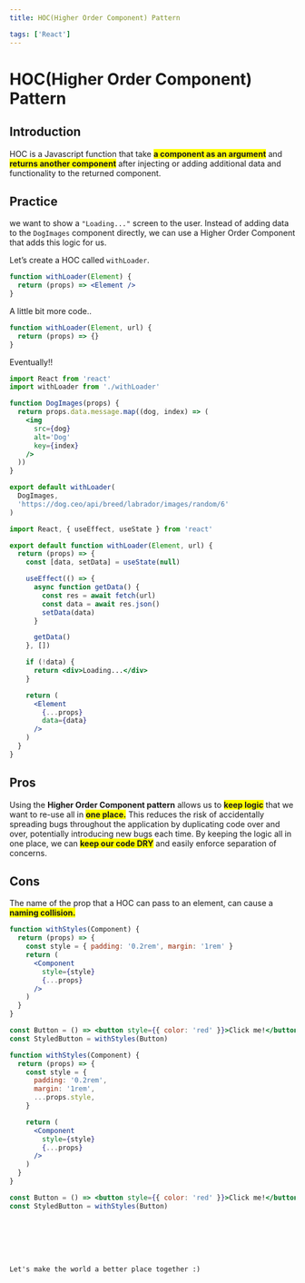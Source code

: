 ```yaml
---
title: HOC(Higher Order Component) Pattern

tags: ['React']
---
```


# HOC(Higher Order Component) Pattern

## Introduction

HOC is a Javascript function that take <span style="background-color:yellow">**a component as an argument**</span> and <span style="background-color:yellow">**returns another component**</span> after injecting or adding additional data and functionality to the returned component.

## Practice

we want to show a `"Loading..."` screen to the user. Instead of adding data to the `DogImages` component directly, we can use a Higher Order Component that adds this logic for us.

Let’s create a HOC called `withLoader`.

```jsx
function withLoader(Element) {
  return (props) => <Element />
}
```

A little bit more code..

```jsx
function withLoader(Element, url) {
  return (props) => {}
}
```

Eventually!!

<code-group>

<code-block title="DogImages.js">

```jsx
import React from 'react'
import withLoader from './withLoader'

function DogImages(props) {
  return props.data.message.map((dog, index) => (
    <img
      src={dog}
      alt='Dog'
      key={index}
    />
  ))
}

export default withLoader(
  DogImages,
  'https://dog.ceo/api/breed/labrador/images/random/6'
)
```

</code-block >

<code-block title="withLoader.js">

```jsx
import React, { useEffect, useState } from 'react'

export default function withLoader(Element, url) {
  return (props) => {
    const [data, setData] = useState(null)

    useEffect(() => {
      async function getData() {
        const res = await fetch(url)
        const data = await res.json()
        setData(data)
      }

      getData()
    }, [])

    if (!data) {
      return <div>Loading...</div>
    }

    return (
      <Element
        {...props}
        data={data}
      />
    )
  }
}
```

</code-block >

</code-group>

## Pros

Using the **Higher Order Component pattern** allows us to <span style="background-color:yellow">**keep logic**</span> that we want to re-use all in <span style="background-color:yellow">**one place.**</span> This reduces the risk of accidentally spreading bugs throughout the application by duplicating code over and over, potentially introducing new bugs each time. By keeping the logic all in one place, we can <span style="background-color:yellow">**keep our code DRY**</span> and easily enforce separation of concerns.

## Cons

The name of the prop that a HOC can pass to an element, can cause a <span style="background-color:yellow">**naming collision.**</span>

<code-group>

<code-block title="BAD">

```jsx
function withStyles(Component) {
  return (props) => {
    const style = { padding: '0.2rem', margin: '1rem' }
    return (
      <Component
        style={style}
        {...props}
      />
    )
  }
}

const Button = () => <button style={{ color: 'red' }}>Click me!</button>
const StyledButton = withStyles(Button)
```

</code-block >

<code-block title="GOOD">

```jsx
function withStyles(Component) {
  return (props) => {
    const style = {
      padding: '0.2rem',
      margin: '1rem',
      ...props.style,
    }

    return (
      <Component
        style={style}
        {...props}
      />
    )
  }
}

const Button = () => <button style={{ color: 'red' }}>Click me!</button>
const StyledButton = withStyles(Button)
```

</code-block >

</code-group>

<br>
<br>

<br>
<br>
<TagLinks />

```
Let's make the world a better place together :)
```
